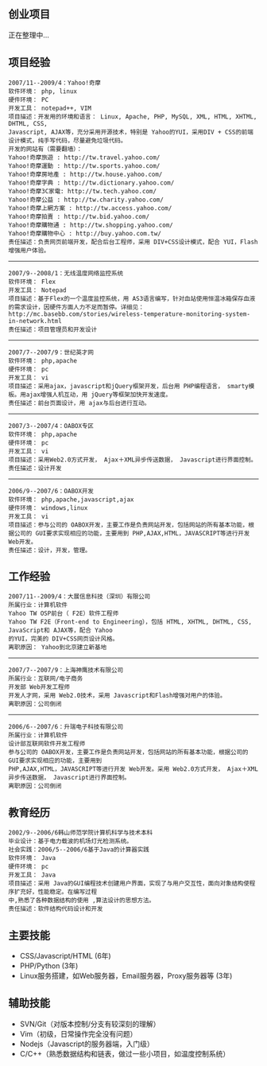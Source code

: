 <!-- 
.. title: 我的简历
.. slug: resume
.. date: 2012/08/01 14:01:13
.. tags: 
.. link: 
.. description: 
-->

## 创业项目

正在整理中...

## 项目经验
    2007/11--2009/4：Yahoo!奇摩
    软件环境： php, linux
    硬件环境： PC
    开发工具： notepad++, VIM
    项目描述：开发用的环境和语言： Linux, Apache, PHP, MySQL, XML, HTML, XHTML, DHTML, CSS, 
    Javascript, AJAX等，充分采用开源技术，特别是 Yahoo的YUI，采用DIV + CSS的前端设计模式，纯手写代码，尽量避免垃圾代码。
    开发的网站有（需要翻墙）： 
    Yahoo!奇摩旅遊 : http://tw.travel.yahoo.com/ 
    Yahoo!奇摩運動 : http://tw.sports.yahoo.com/ 
    Yahoo!奇摩房地產 : http://tw.house.yahoo.com/ 
    Yahoo!奇摩字典 : http://tw.dictionary.yahoo.com/ 
    Yahoo!奇摩3C家電: http://tw.tech.yahoo.com/ 
    Yahoo!奇摩公益 : http://tw.charity.yahoo.com/ 
    Yahoo!奇摩上網方案 : http://tw.access.yahoo.com/ 
    Yahoo!奇摩拍賣 : http://tw.bid.yahoo.com/ 
    Yahoo!奇摩購物通 : http://tw.shopping.yahoo.com/ 
    Yahoo!奇摩購物中心 : http://buy.yahoo.com.tw/
    责任描述：负责网页前端开发，配合后台工程师，采用 DIV+CSS设计模式，配合 YUI，Flash增强用户体验。 
    
--------------

    2007/9--2008/1：无线温度网络监控系统
    软件环境： Flex
    开发工具： Notepad
    项目描述：基于Flex的一个温度监控系统，用 AS3语言编写，针对血站使用恒温冰箱保存血液的需求设计，因硬件方面人力不足而暂停。详细见： http://mc.basebb.com/stories/wireless-temperature-monitoring-system-in-network.html
    责任描述：项目管理员和开发设计
        
--------------

    2007/7--2007/9：世纪英才网
    软件环境： php,apache
    硬件环境： pc
    开发工具： vi
    项目描述：采用ajax，javascript和jQuery框架开发，后台用 PHP编程语言， smarty模板。用ajax增强人机互动，用 jQuery等框架加快开发速度。
    责任描述：前台页面设计，用 ajax与后台进行互动。 
    
--------------

    2007/3--2007/4：OABOX专区
    软件环境： php,apache
    硬件环境： pc
    开发工具： vi
    项目描述：采用Web2.0方式开发， Ajax＋XML异步传送数据， Javascript进行界面控制。
    责任描述：设计开发 
    
--------------

    2006/9--2007/6：OABOX开发
    软件环境： php,apache,javascript,ajax
    硬件环境： windows,linux
    开发工具： vi
    项目描述：参与公司的 OABOX开发，主要工作是负责网站开发，包括网站的所有基本功能，根据公司的 GUI要求实现相应的功能，主要用到 PHP,AJAX,HTML，JAVASCRIPT等进行开发 Web开发。
    责任描述：设计，开发，管理。

## 工作经验 
    2007/11--2009/4：大展信息科技（深圳）有限公司
    所属行业：计算机软件 
    Yahoo TW OSP前台（ F2E）软件工程师 
    Yahoo TW F2E（Front-end to Engineering），包括 HTML, XHTML, DHTML, CSS, JavaScript和 AJAX等，配合 Yahoo
    的YUI，完美的 DIV+CSS网页设计风格。
    离职原因： Yahoo到北京建立新基地 
    
--------------

    2007/7--2007/9：上海神鹰技术有限公司
    所属行业：互联网/电子商务
    开发部 Web开发工程师
    开发人才网，采用 Web2.0技术，采用 Javascript和Flash增强对用户的体验。
    离职原因：公司倒闭 
    
--------------

    2006/6--2007/6：升瑞电子科技有限公司
    所属行业：计算机软件
    设计部互联网软件开发工程师
    参与公司的 OABOX开发，主要工作是负责网站开发，包括网站的所有基本功能，根据公司的 GUI要求实现相应的功能，主要用到 
    PHP,AJAX,HTML，JAVASCRIPT等进行开发 Web开发。采用 Web2.0方式开发， Ajax＋XML异步传送数据， Javascript进行界面控制。
    离职原因：公司倒闭 


## 教育经历 

    2002/9--2006/6韩山师范学院计算机科学与技术本科
    毕业设计：基于电力载波的机场灯光检测系统。
    社会实践：2006/5--2006/6基于Java的计算器实践
    软件环境： Java
    硬件环境： pc
    开发工具： Java
    项目描述：采用 Java的GUI编程技术创建用户界面，实现了与用户交互性，面向对象结构使程序扩充好，性能稳定。在编写过程
    中,熟悉了各种数据结构的使用 ,算法设计的思想方法。
    责任描述：软件结构代码设计和开发


## 主要技能
- CSS/Javascript/HTML (6年)
- PHP/Python (3年)
- Linux服务搭建，如Web服务器，Email服务器，Proxy服务器等 (3年)

## 辅助技能
- SVN/Git（对版本控制/分支有较深刻的理解）
- Vim（初级，日常操作完全没有问题）
- Nodejs（Javascript的服务器端，入门级）
- C/C++（熟悉数据结构和链表，做过一些小项目，如温度控制系统）



